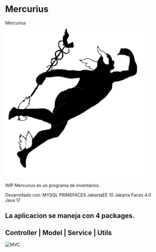 # Mercurius

Mercurius 
![Screenshot](Mercurius.png)


WIP
Mercurius es un programa de inventarios.

Desarrollado con:
MYSQL
PRIMEFACES
JakartaEE 10
Jakarta Faces 4.0
Java 17

La aplicacion se maneja con 4 packages.
------------------------------------
Controller | Model | Service | Utils
------------------------------------

![MVC](https://user-images.githubusercontent.com/22756354/168221640-35f1916d-96bb-4d09-b805-89bb118bb176.png)
